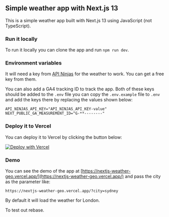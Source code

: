 ## Simple weather app with Next.js 13

This is a simple weather app built with Next.js 13 using JavaScript (not TypeScript).

### Run it locally

To run it locally you can clone the app and run `npm run dev`.

### Environment variables

It will need a key from [API Ninjas](https://api-ninjas.com/api) for the weather to work. You can get a free key from them.

You can also add a GA4 tracking ID to track the app. Both of these keys should be added
to the `.env` file you can copy the `.env.example` file to `.env` and add the keys there by replacing the values shown below:

```
API_NINJAS_API_KEY="API_NINJAS_API_KEY-value"
NEXT_PUBLIC_GA_MEASUREMENT_ID="G-**--------"
```

### Deploy it to Vercel

You can deploy it to Vercel by clicking the button below:

[![Deploy with Vercel](https://vercel.com/button)](https://vercel.com/new/clone?repository-url=https%3A%2F%2Fgithub.com%2Fgeshan%2Fnextjs-weather-geo&env=API_NINJAS_API_KEY,NEXT_PUBLIC_GA_MEASUREMENT_ID&envDescription=The%20api%20key%20for%20API%20Ninjas%20and%20the%20GA4%20id%20to%20track%20user%20visits&demo-title=The%20Working%20app&demo-description=With%20Sydney%20sent%20in%20as%20the%20city%20to%20get%20the%20weather&demo-url=https%3A%2F%2Fnextjs-weather-geo.vercel.app%2F%3Fcity%3Dsydney&demo-image=https%3A%2F%2Fgcdnb.pbrd.co%2Fimages%2FeghahrNX2esF.jpg%3Fo%3D1)

### Demo

You can see the demo of the app at [https://nextjs-weather-geo.vercel.app/](https://nextjs-weather-geo.vercel.app/) and pass the city as the parameter like:

```
https://nextjs-weather-geo.vercel.app/?city=sydney
```

By default it will load the weather for London.

To test out rebase.
